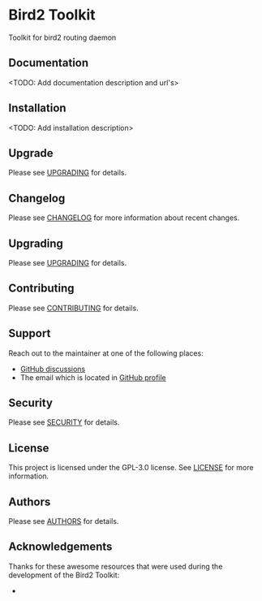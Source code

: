 # Bird2 Toolkit
Toolkit for bird2 routing daemon


## Documentation
<TODO: Add documentation description and url's>


## Installation
<TODO: Add installation description>


## Upgrade
Please see [UPGRADING](https://github.com/Bird2-Toolkit/Bird2Toolkit/UPGRADING.md) for details.


## Changelog
Please see [CHANGELOG](https://github.com/Bird2-Toolkit/Bird2Toolkit/CHANGELOG.md) for more information about recent changes.


## Upgrading
Please see [UPGRADING](https://github.com/Bird2-Toolkit/Bird2Toolkit/UPGRADING.md) for details.



## Contributing
Please see [CONTRIBUTING](https://github.com/Bird2-Toolkit/Bird2Toolkit/CONTRIBUTING.md) for details.


## Support
Reach out to the maintainer at one of the following places:

- [GitHub discussions](https://github.com/Bird2-Toolkit/Bird2Toolkit/discussions)
- The email which is located in [GitHub profile](https://github.com/Bird2-Toolkit)


## Security
Please see [SECURITY](https://github.com/Bird2-Toolkit/Bird2Toolkit/SECURITY.md) for details.


## License
This project is licensed under the GPL-3.0 license. See [LICENSE](https://github.com/Bird2-Toolkit/Bird2Toolkit#GPL-3.0-1-ov-file) for more information.


## Authors
Please see [AUTHORS](https://github.com/Bird2-Toolkit/Bird2Toolkit/AUTHORS.md) for details.


## Acknowledgements
Thanks for these awesome resources that were used during the development of the Bird2 Toolkit:
- <add external projects>
